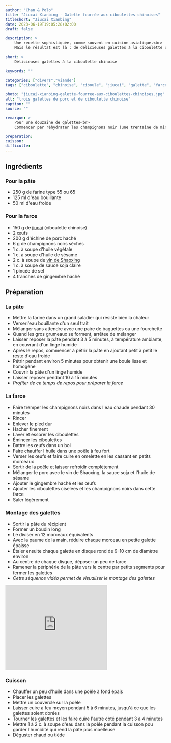 ```yaml
---
author: "Chan & Polo"
title: "Jiucai Xianbing - Galette fourrée aux ciboulettes chinoises"
titleshort: "Jiucai Xianbing"
date: 2023-06-19T19:05:28+02:00
draft: false

description: >
    Une recette sophistiquée, comme souvent en cuisine asiatique.<br>
    Mais le résultat est là : de délicieuses galettes à la ciboulette chinoise, à déguster sans modération.

short: >
    Délicieuses galettes à la ciboulette chinoise
    
keywords: ""

categories: ["divers","viande"]
tags: ["ciboulette", "chinoise", "ciboule", "jiucai", "galette", "farce", "oeuf", "porc", "champignon noir", "vin de shaoxing", "huile", "sésame", "sauce", "soja", "sauce de soja claire"]

photo: "jiucai-xianbing-galette-fourree-aux-ciboulettes-chinoises.jpg"
alt: "trois galettes de porc et de ciboulette chinoise"
caption: ""
source: ""

remarque: >
    Pour une douzaine de galettes<br>
    Commencer par réhydrater les champignons noir (une trentaine de minutes)

preparation: 
cuisson: 
difficulte:
---
```



## Ingrédients
### Pour la pâte
- 250 g de farine type 55 ou 65
- 125 ml d'eau bouillante
- 50 ml d'eau froide
### Pour la farce
- 150 g de [jiucai](https://www.alsagarden.com/fr/blog/la-ciboulette-chinoise-une-delicieuse-vivace/) (ciboulette chinoise)
- 2 &oelig;ufs
- 200 g d'échine de porc haché
- 6 g de champignons noirs séchés
- 1 c. à soupe d'huile végétale
- 1 c. à soupe d'huile de sésame
- 2 c. à soupe de [vin de Shaoxing](https://marcwiner.com/vin-shaoxing/)
- 1 c. à soupe de sauce soja claire
- 1 pincée de sel
- 4 tranches de gingembre haché

## Préparation
### La pâte
- Mettre la farine dans un grand saladier qui résiste bien la chaleur
- Verserl'eau bouillante d'un seul trait
- Mélanger sans attendre avec une paire de baguettes ou une fourchette
- Quand les gros grumeaux se forment, arrêtee de mélanger
- Laisser reposer la pâte pendant 3 à 5 minutes, à température ambiante, en couvrant d'un linge humide
- Après le repos, commencer à pétrir la pâte en ajoutant petit à petit le reste d'eau froide
- Pétrir pendant environ 5 minutes pour obtenir une boule lisse et homogène
- Couvrir la pâte d'un linge humide 
- Laisser reposer pendant 10 à 15 minutes
- *Profiter de ce temps de repos pour préparer la farce*
### La farce
- Faire tremper les champignons noirs dans l'eau chaude pendant 30 minutes
- Rincer
- Enlever le pied dur
- Hacher finement
- Laver et essorer les ciboulettes
- Émincer les ciboulettes
- Battre les &oelig;ufs dans un bol
- Faire chauffer l'huile dans une poêle à feu fort
- Verser les &oelig;ufs et faire cuire en omelette en les cassant en petits morceaux
- Sortir de la poêle et laisser refroidir complètement
- Mélanger le porc avec le vin de Shaoxing, la sauce soja et l'huile de sésame
- Ajouter le gingembre haché et les &oelig;ufs
- Ajouter les ciboulettes ciselées et les champignons noirs dans cette farce
- Saler légèrement
### Montage des galettes
- Sortir la pâte du récipient
- Former un boudin long
- Le diviser en 12 morceaux équivalents
- Avec la paume de la main, réduire chaque morceau en petite galette épaisse
- Étaler ensuite chaque galette en disque rond de 9-10 cm de diamètre environ
- Au centre de chaque disque, déposer un peu de farce
- Ramener la périphérie de la pâte vers le centre par petits segments pour fermer les galettes
- *Cette séquence vidéo permet de visualiser le montage des galettes*

<iframe width="320" height="266" src="https://www.youtube.com/embed/Ur74bAXP16Q" title="How to make xian bing (Chinese pancake) 自制馅饼" frameborder="0" allow="accelerometer; autoplay; clipboard-write; encrypted-media; gyroscope; picture-in-picture; web-share" allowfullscreen></iframe>

### Cuisson 
- Chauffer un peu d'huile dans une poêle à fond épais
- Placer les galettes
- Mettre un couvercle sur la poêle
- Laisser cuire à feu moyen pendant 5 à 6 minutes, jusqu'à ce que les galettes soient dorées
- Tourner les galettes et les faire cuire l'autre côté pendant 3 à 4 minutes
- Mettre 1 à 2 c. à soupe d'eau dans la poêle pendant la cuisson pou garder l'humidité qui rend la pâte plus moelleuse
- Déguster chaud ou tiède